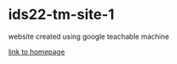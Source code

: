 # ids22-tm-site-1
website created using google teachable machine

[link to homepage](https://redtorch.github.io/ids22-tm-site-1/website/index.html)
